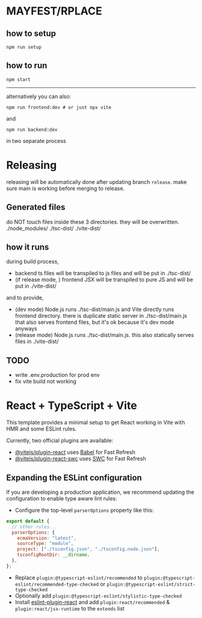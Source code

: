 # MAYFEST/RPLACE

## how to setup

```shell
npm run setup
```

## how to run

```shell
npm start
```

---

alternatively you can also:

```shell
npm run frontend:dev # or just npx vite
```

and

```shell
npm run backend:dev
```

in two separate process

# Releasing

releasing will be automatically done after updating branch `release`. make sure main is working before merging to release.

## Generated files

do NOT touch files inside these 3 directories. they will be overwritten.
./node_modules/
./tsc-dist/
./vite-dist/

## how it runs

during build process,

- backend ts files will be transpiled to js files and will be put in ./tsc-dist/
- (if release mode, ) frontend JSX will be transpiled to pure JS and will be put in ./vite-dist/

and to provide,

- (dev mode) Node.js runs ./tsc-dist/main.js and Vite directly runs frontend directory. there is duplicate static server in ./tsc-dist/main.js that also serves frontend files, but it's ok because it's dev mode anyways
- (release mode) Node.js runs ./tsc-dist/main.js. this also statically serves files in ./vite-dist/

## TODO

- write .env.production for prod env
- fix vite build not working

# React + TypeScript + Vite

This template provides a minimal setup to get React working in Vite with HMR and some ESLint rules.

Currently, two official plugins are available:

- [@vitejs/plugin-react](https://github.com/vitejs/vite-plugin-react/blob/main/packages/plugin-react/README.md) uses [Babel](https://babeljs.io/) for Fast Refresh
- [@vitejs/plugin-react-swc](https://github.com/vitejs/vite-plugin-react-swc) uses [SWC](https://swc.rs/) for Fast Refresh

## Expanding the ESLint configuration

If you are developing a production application, we recommend updating the configuration to enable type aware lint rules:

- Configure the top-level `parserOptions` property like this:

```js
export default {
  // other rules...
  parserOptions: {
    ecmaVersion: "latest",
    sourceType: "module",
    project: ["./tsconfig.json", "./tsconfig.node.json"],
    tsconfigRootDir: __dirname,
  },
};
```

- Replace `plugin:@typescript-eslint/recommended` to `plugin:@typescript-eslint/recommended-type-checked` or `plugin:@typescript-eslint/strict-type-checked`
- Optionally add `plugin:@typescript-eslint/stylistic-type-checked`
- Install [eslint-plugin-react](https://github.com/jsx-eslint/eslint-plugin-react) and add `plugin:react/recommended` & `plugin:react/jsx-runtime` to the `extends` list
